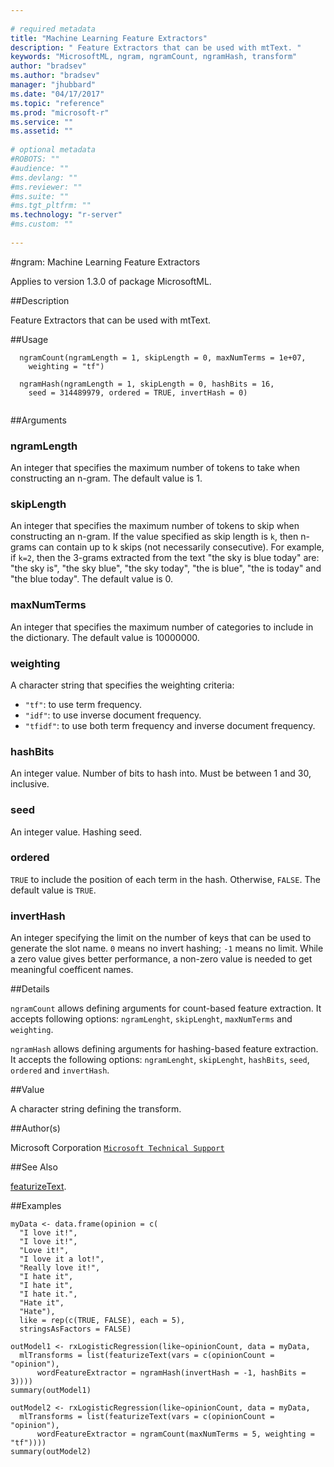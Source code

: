 ```yaml
--- 
 
# required metadata 
title: "Machine Learning Feature Extractors" 
description: " Feature Extractors that can be used with mtText. " 
keywords: "MicrosoftML, ngram, ngramCount, ngramHash, transform" 
author: "bradsev"
ms.author: "bradsev" 
manager: "jhubbard" 
ms.date: "04/17/2017" 
ms.topic: "reference" 
ms.prod: "microsoft-r" 
ms.service: "" 
ms.assetid: "" 
 
# optional metadata 
#ROBOTS: "" 
#audience: "" 
#ms.devlang: "" 
#ms.reviewer: "" 
#ms.suite: "" 
#ms.tgt_pltfrm: "" 
ms.technology: "r-server" 
#ms.custom: "" 
 
--- 
```

 
 
 
 
 
 
 
#ngram: Machine Learning Feature Extractors

Applies to version 1.3.0 of package MicrosoftML.
 
##Description
 
Feature Extractors that can be used with mtText.
 
 
##Usage

```   
  ngramCount(ngramLength = 1, skipLength = 0, maxNumTerms = 1e+07,
    weighting = "tf")
  
  ngramHash(ngramLength = 1, skipLength = 0, hashBits = 16,
    seed = 314489979, ordered = TRUE, invertHash = 0)
 
```
 
##Arguments

   
  
### ngramLength
An integer that specifies the maximum number of tokens to take when constructing an n-gram. The default value is 1. 
  
  
  
### skipLength
An integer that specifies the maximum number of tokens to skip when constructing an n-gram. If the value specified as skip length is `k`, then n-grams can contain up to k skips (not necessarily consecutive). For example, if `k=2`, then the 3-grams extracted from the text "the sky is blue today" are: "the sky is", "the sky blue", "the sky today", "the is blue", "the is today" and "the blue today". The default  value is 0. 
  
  
  
### maxNumTerms
An integer that specifies the maximum number of categories  to include in the dictionary. The default value is 10000000. 
  
  
  
### weighting
 A character string that specifies the weighting criteria:  
*   `"tf"`: to use term frequency.    
*   `"idf"`: to use inverse document frequency.   
*   `"tfidf"`: to use both term frequency and inverse document frequency.   
 
  
  
  
### hashBits
An integer value. Number of bits to hash into. Must be between 1 and 30, inclusive. 
  
  
  
### seed
An integer value. Hashing seed. 
  
  
  
### ordered
 `TRUE` to include the position of each term in the  hash. Otherwise, `FALSE`. The default value is `TRUE`. 
  
  
  
### invertHash
An integer specifying the limit on the number of keys  that can be used to generate the slot name. `0` means no invert  hashing; `-1` means no limit. While a zero value gives better  performance, a non-zero value is needed to get meaningful coefficent names. 
  
 
 
##Details
 
`ngramCount` allows defining arguments for count-based feature extraction. It accepts following options: `ngramLenght`, `skipLenght`,
`maxNumTerms` and `weighting`.

`ngramHash` allows defining arguments for hashing-based feature extraction.  It accepts the following options: `ngramLenght`, `skipLenght`, 
`hashBits`, `seed`, `ordered` and `invertHash`.
 
 
##Value
 
A character string defining the transform.
 
##Author(s)
 
Microsoft Corporation [`Microsoft Technical Support`](https://go.microsoft.com/fwlink/?LinkID=698556&clcid=0x409)

 
 
##See Also
 
[featurizeText](featurizetext.md).
   
##Examples
   
	myData <- data.frame(opinion = c(
      "I love it!",
      "I love it!",
      "Love it!",
      "I love it a lot!",
      "Really love it!",
      "I hate it",
      "I hate it",
      "I hate it.",
      "Hate it",
      "Hate"),
      like = rep(c(TRUE, FALSE), each = 5),
      stringsAsFactors = FALSE)
      
	outModel1 <- rxLogisticRegression(like~opinionCount, data = myData, 
      mlTransforms = list(featurizeText(vars = c(opinionCount = "opinion"), 
          wordFeatureExtractor = ngramHash(invertHash = -1, hashBits = 3)))) 
	summary(outModel1)   
         
	outModel2 <- rxLogisticRegression(like~opinionCount, data = myData, 
      mlTransforms = list(featurizeText(vars = c(opinionCount = "opinion"), 
          wordFeatureExtractor = ngramCount(maxNumTerms = 5, weighting = "tf"))))         
	summary(outModel2)

 
 
